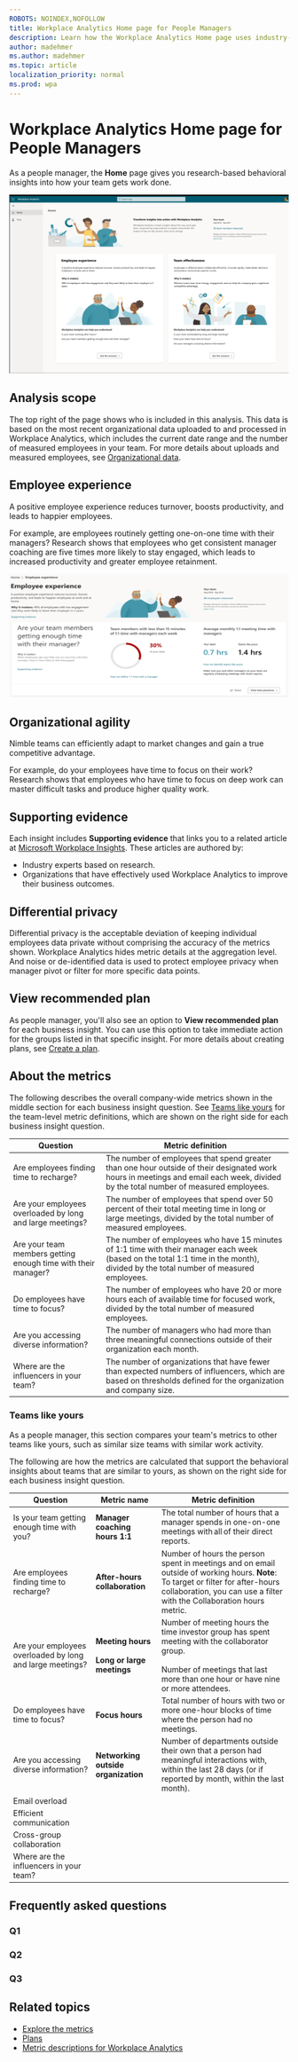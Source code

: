 ```yaml
---
ROBOTS: NOINDEX,NOFOLLOW
title: Workplace Analytics Home page for People Managers
description: Learn how the Workplace Analytics Home page uses industry-based research to show you actionable insights into more effective business outcomes for your team
author: madehmer
ms.author: madehmer
ms.topic: article
localization_priority: normal 
ms.prod: wpa
---
```


# Workplace Analytics Home page for People Managers

As a people manager, the **Home** page gives you research-based behavioral insights into how your team gets work done.

![People Manager Home page](../images/wpa/use/pm-home.png)

## Analysis scope

The top right of the page shows who is included in this analysis. This data is based on the most recent organizational data uploaded to and processed in Workplace Analytics, which includes the current date range and the number of measured employees in your team. For more details about uploads and measured employees, see [Organizational data](organizational-data.md).

## Employee experience

A positive employee experience reduces turnover, boosts productivity, and leads to happier employees.

For example, are employees routinely getting one-on-one time with their managers? Research shows that employees who get consistent manager coaching are five times more likely to stay engaged, which leads to increased productivity and greater employee retainment.

![Employee experience](../images/wpa/use/pm-employee-exp.png)

## Organizational agility

Nimble teams can efficiently adapt to market changes and gain a true competitive advantage.

For example, do your employees have time to focus on their work? Research shows that employees who have time to focus on deep work can master difficult tasks and produce higher quality work.
<!--
![Organizational agility](../images/wpa/use/org-agility.png)-->

## Supporting evidence

Each insight includes **Supporting evidence** that links you to a related article at [Microsoft Workplace Insights](https://insights.office.com/). These articles are authored by:

* Industry experts based on research.
* Organizations that have effectively used Workplace Analytics to improve their business outcomes.

## Differential privacy

Differential privacy is the acceptable deviation of keeping individual employees data private without comprising the accuracy of the metrics shown. Workplace Analytics hides metric details at the aggregation level. And noise or de-identified data is used to protect employee privacy when manager pivot or filter for more specific data points.

## View recommended plan

As people manager, you'll also see an option to **View recommended plan** for each business insight. You can use this option to take immediate action for the groups listed in that specific insight. For more details about creating plans, see [Create a plan](../tutorials/solutionsv2-task.md#create-a-plan).

## About the metrics

The following describes the overall company-wide metrics shown in the middle section for each business insight question. See [Teams like yours](#teams-like-yours) for the team-level metric definitions, which are shown on the right side for each business insight question.

|Question |Metric definition |
|---------|------------------|
|Are employees finding time to recharge? |The number of employees that spend greater than one hour outside of their designated work hours in meetings and email each week, divided by the total number of measured employees. |
|Are your employees overloaded by long and large meetings? |The number of employees that spend over 50 percent of their total meeting time in long or large meetings, divided by the total number of measured employees. |
|Are your team members getting enough time with their manager? |The number of employees who have 15 minutes of 1:1 time with their manager each week (based on the total 1:1 time in the month), divided by the total number of measured employees. |
|Do employees have time to focus? |The number of employees who have 20 or more hours each of available time for focused work, divided by the total number of measured employees. |
|Are you accessing diverse information? |The number of managers who had more than three meaningful connections outside of their organization each month. |
|Where are the influencers in your team? |The number of organizations that have fewer than expected numbers of influencers, which are based on thresholds defined for the organization and company size. |

### Teams like yours

As a people manager, this section compares your team's metrics to other teams like yours, such as similar size teams with similar work activity.

The following are how the metrics are calculated that support the behavioral insights about teams that are similar to yours, as shown on the right side for each business insight question.

|Question |Metric name | Metric definition |
|---------|------------|-------------------|
|Is your team getting enough time with you? |**Manager coaching hours 1:1** |The total number of hours that a manager spends in one-on-one meetings with all of their direct reports. |
|Are employees finding time to recharge?  | **After-hours collaboration** |Number of hours the person spent in meetings and on email outside of working hours. **Note**: To target or filter for after-hours collaboration, you can use a filter with the Collaboration hours metric. |
|Are your employees overloaded by long and large meetings? |**Meeting hours** <br><br>**Long or large meetings** | Number of meeting hours the time investor group has spent meeting with the collaborator group. <br><br>Number of meetings that last more than one hour or have nine or more attendees. |
|Do employees have time to focus?  |**Focus hours** |Total number of hours with two or more one-hour blocks of time where the person had no meetings. |
|Are you accessing diverse information? | **Networking outside organization** |Number of departments outside their own that a person had meaningful interactions with, within the last 28 days (or if reported by month, within the last month). |
|Email overload | | |
|Efficient communication | | |
|Cross-group collaboration | | |  
|Where are the influencers in your team? | | |

## Frequently asked questions

### Q1 

### Q2 

### Q3 

## Related topics

* [Explore the metrics](explore-intro.md)
* [Plans](../tutorials/solutionsv2-intro.md)
* [Metric descriptions for Workplace Analytics](metric-definitions.md)